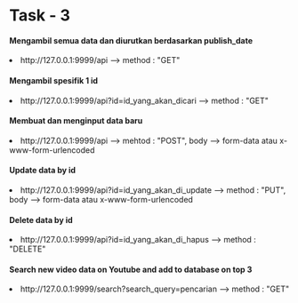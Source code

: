 # Task - 3

<h4>Mengambil semua data dan diurutkan berdasarkan publish_date</h4>
<li>http://127.0.0.1:9999/api --> method : "GET"</li>

<h4>Mengambil spesifik 1 id</h4>
<li>http://127.0.0.1:9999/api?id=id_yang_akan_dicari --> method : "GET"</li> 

<h4>Membuat dan menginput data baru</h4>
<li>http://127.0.0.1:9999/api --> mehtod : "POST", body --> form-data atau x-www-form-urlencoded</li>

<h4>Update data by id</h4>
<li>http://127.0.0.1:9999/api?id=id_yang_akan_di_update --> method : "PUT", body --> form-data atau x-www-form-urlencoded</li>

<h4>Delete data by id</h4>
<li>http://127.0.0.1:9999/api?id=id_yang_akan_di_hapus --> method : "DELETE"</li>

<h4>Search new video data on Youtube and add to database on top 3</h4>
<li>http://127.0.0.1:9999/search?search_query=pencarian --> method : "GET"</li>
